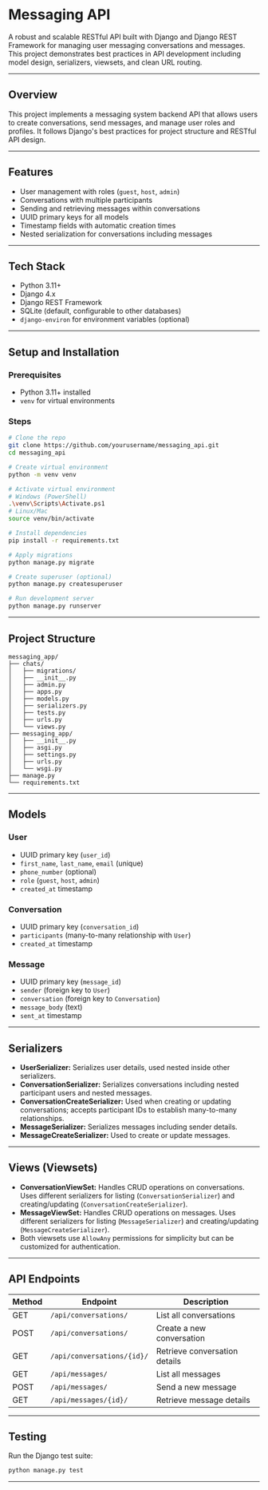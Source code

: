 # Messaging API

A robust and scalable RESTful API built with Django and Django REST Framework for managing user messaging conversations and messages. This project demonstrates best practices in API development including model design, serializers, viewsets, and clean URL routing.

---

## Overview

This project implements a messaging system backend API that allows users to create conversations, send messages, and manage user roles and profiles. It follows Django's best practices for project structure and RESTful API design.

---

## Features

* User management with roles (`guest`, `host`, `admin`)
* Conversations with multiple participants
* Sending and retrieving messages within conversations
* UUID primary keys for all models
* Timestamp fields with automatic creation times
* Nested serialization for conversations including messages

---

## Tech Stack

* Python 3.11+
* Django 4.x
* Django REST Framework
* SQLite (default, configurable to other databases)
* `django-environ` for environment variables (optional)

---

## Setup and Installation

### Prerequisites

* Python 3.11+ installed
* `venv` for virtual environments

### Steps

```bash
# Clone the repo
git clone https://github.com/yourusername/messaging_api.git
cd messaging_api

# Create virtual environment
python -m venv venv

# Activate virtual environment
# Windows (PowerShell)
.\venv\Scripts\Activate.ps1
# Linux/Mac
source venv/bin/activate

# Install dependencies
pip install -r requirements.txt

# Apply migrations
python manage.py migrate

# Create superuser (optional)
python manage.py createsuperuser

# Run development server
python manage.py runserver
```

---

## Project Structure

```
messaging_app/
├── chats/
│   ├── migrations/
│   ├── __init__.py
│   ├── admin.py
│   ├── apps.py
│   ├── models.py
│   ├── serializers.py
│   ├── tests.py
│   ├── urls.py
│   └── views.py
├── messaging_app/
│   ├── __init__.py
│   ├── asgi.py
│   ├── settings.py
│   ├── urls.py
│   └── wsgi.py
├── manage.py
└── requirements.txt
```

---

## Models

### User

* UUID primary key (`user_id`)
* `first_name`, `last_name`, `email` (unique)
* `phone_number` (optional)
* `role` (`guest`, `host`, `admin`)
* `created_at` timestamp

### Conversation

* UUID primary key (`conversation_id`)
* `participants` (many-to-many relationship with `User`)
* `created_at` timestamp

### Message

* UUID primary key (`message_id`)
* `sender` (foreign key to `User`)
* `conversation` (foreign key to `Conversation`)
* `message_body` (text)
* `sent_at` timestamp

---

## Serializers

* **UserSerializer:** Serializes user details, used nested inside other serializers.
* **ConversationSerializer:** Serializes conversations including nested participant users and nested messages.
* **ConversationCreateSerializer:** Used when creating or updating conversations; accepts participant IDs to establish many-to-many relationships.
* **MessageSerializer:** Serializes messages including sender details.
* **MessageCreateSerializer:** Used to create or update messages.

---

## Views (Viewsets)

* **ConversationViewSet:** Handles CRUD operations on conversations. Uses different serializers for listing (`ConversationSerializer`) and creating/updating (`ConversationCreateSerializer`).
* **MessageViewSet:** Handles CRUD operations on messages. Uses different serializers for listing (`MessageSerializer`) and creating/updating (`MessageCreateSerializer`).
* Both viewsets use `AllowAny` permissions for simplicity but can be customized for authentication.

---

## API Endpoints

| Method | Endpoint                   | Description                   |
| ------ | -------------------------- | ----------------------------- |
| GET    | `/api/conversations/`      | List all conversations        |
| POST   | `/api/conversations/`      | Create a new conversation     |
| GET    | `/api/conversations/{id}/` | Retrieve conversation details |
| GET    | `/api/messages/`           | List all messages             |
| POST   | `/api/messages/`           | Send a new message            |
| GET    | `/api/messages/{id}/`      | Retrieve message details      |

---

## Testing

Run the Django test suite:

```bash
python manage.py test
```

---
